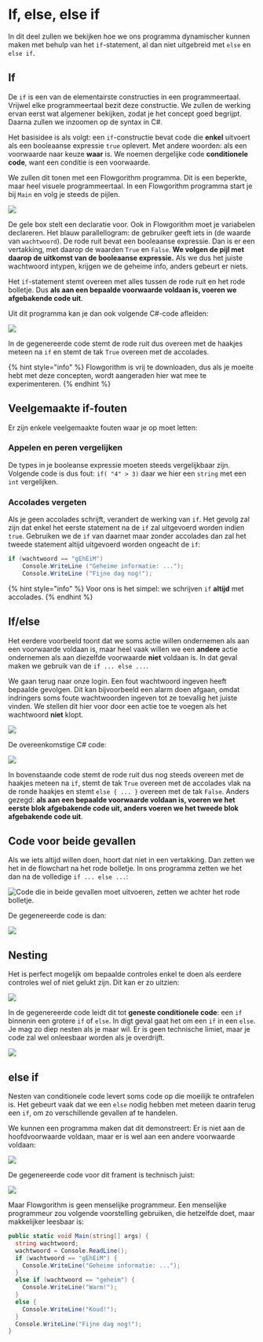 # If, else, else if

In dit deel zullen we bekijken hoe we ons programma dynamischer kunnen maken met behulp van het `if`-statement, al dan niet uitgebreid met `else` en `else if`.

## If

De `if` is een van de elementairste constructies in een programmeertaal. Vrijwel elke programmeertaal bezit deze constructie. We zullen de werking ervan eerst wat algemener bekijken, zodat je het concept goed begrijpt. Daarna zullen we inzoomen op de syntax in C#.

Het basisidee is als volgt: een `if`-constructie bevat code die **enkel** uitvoert als een booleaanse expressie `true` oplevert. Met andere woorden: als een voorwaarde naar keuze **waar** is. We noemen dergelijke code **conditionele code**, want een conditie is een voorwaarde.

We zullen dit tonen met een Flowgorithm programma. Dit is een beperkte, maar heel visuele programmeertaal. In een Flowgorithm programma start je bij `Main` en volg je steeds de pijlen.

![](<../../.gitbook/assets/Screenshot from 2021-10-11 13-41-12.png>)

De gele box stelt een declaratie voor. Ook in Flowgorithm moet je variabelen declareren. Het blauw parallellogram: de gebruiker geeft iets in (de waarde van `wachtwoord`). De rode ruit bevat een booleaanse expressie. Dan is er een vertakking, met daarop de waarden `True` en `False`. **We volgen de pijl met daarop de uitkomst van de booleaanse expressie.** Als we dus het juiste wachtwoord intypen, krijgen we de geheime info, anders gebeurt er niets.

Het `if`-statement stemt overeen met alles tussen de rode ruit en het rode bolletje. Dus **als aan een bepaalde voorwaarde voldaan is, voeren we afgebakende code uit**.

Uit dit programma kan je dan ook volgende C#-code afleiden:

![](<../../.gitbook/assets/Screenshot from 2021-10-11 13-41-57.png>)

In de gegenereerde code stemt de rode ruit dus overeen met de haakjes meteen na `if` en stemt de tak `True` overeen met de accolades.

{% hint style="info" %}
Flowgorithm is vrij te downloaden, dus als je moeite hebt met deze concepten, wordt aangeraden hier wat mee te experimenteren.
{% endhint %}

## Veelgemaakte if-fouten

Er zijn enkele veelgemaakte fouten waar je op moet letten:

### Appelen en peren vergelijken

De types in je booleanse expressie moeten steeds vergelijkbaar zijn. Volgende code is dus fout: `if( "4" > 3)` daar we hier een `string` met een `int` vergelijken.

### Accolades vergeten

Als je geen accolades schrijft, verandert de werking van `if`. Het gevolg zal zijn dat enkel het eerste statement na de `if` zal uitgevoerd worden indien `true`. Gebruiken we de `if` van daarnet maar zonder accolades dan zal het tweede statement altijd uitgevoerd worden ongeacht de `if`:

```csharp
if (wachtwoord == "gEhEiM")
    Console.WriteLine ("Geheime informatie: ...");
    Console.WriteLine ("Fijne dag nog!");
```

{% hint style="info" %}
Voor ons is het simpel: we schrijven `if` **altijd** met accolades.
{% endhint %}

## If/else

Het eerdere voorbeeld toont dat we soms actie willen ondernemen als aan een voorwaarde voldaan is, maar heel vaak willen we een **andere** actie ondernemen als aan diezelfde voorwaarde **niet** voldaan is. In dat geval maken we gebruik van de `if ... else ...`.

We gaan terug naar onze login. Een fout wachtwoord ingeven heeft bepaalde gevolgen. Dit kan bijvoorbeeld een alarm doen afgaan, omdat indringers soms foute wachtwoorden ingeven tot ze toevallig het juiste vinden. We stellen dit hier voor door een actie toe te voegen als het wachtwoord **niet** klopt.

![](<../../.gitbook/assets/Screenshot from 2021-10-11 13-43-49.png>)

De overeenkomstige C# code:

![](<../../.gitbook/assets/Screenshot from 2021-10-11 13-44-53.png>)

In bovenstaande code stemt de rode ruit dus nog steeds overeen met de haakjes meteen na `if`, stemt de tak `True` overeen met de accolades vlak na de ronde haakjes en stemt `else { ... }` overeen met de tak `False`. Anders gezegd: **als aan een bepaalde voorwaarde voldaan is, voeren we het eerste blok afgebakende code uit, anders voeren we het tweede blok afgebakende code uit**.

## Code voor beide gevallen

Als we iets altijd willen doen, hoort dat niet in een vertakking. Dan zetten we het in de flowchart na het rode bolletje. In ons programma zetten we het dan na de volledige `if ... else ...`:

![Code die in beide gevallen moet uitvoeren, zetten we achter het rode bolletje.](<../../.gitbook/assets/Screenshot from 2021-10-11 13-46-22.png>)

De gegenereerde code is dan:

![](<../../.gitbook/assets/Screenshot from 2021-10-11 13-47-33 (1).png>)

## Nesting

Het is perfect mogelijk om bepaalde controles enkel te doen als eerdere controles wel of niet gelukt zijn. Dit kan er zo uitzien:

![](<../../.gitbook/assets/Screenshot from 2021-10-11 13-50-00.png>)

In de gegenereerde code leidt dit tot **geneste conditionele code**: een `if` binnenin een grotere `if` of `else`. In digt geval gaat het om een `if` in een `else`. Je mag zo diep nesten als je maar wil. Er is geen technische limiet, maar je code zal wel onleesbaar worden als je overdrijft.

![](<../../.gitbook/assets/Screenshot from 2021-10-11 13-50-31.png>)

## else if

Nesten van conditionele code levert soms code op die moeilijk te ontrafelen is. Het gebeurt vaak dat we een `else` nodig hebben met meteen daarin terug een `if`, om zo verschillende gevallen af te handelen.

We kunnen een programma maken dat dit demonstreert: Er is niet aan de hoofdvoorwaarde voldaan, maar er is wel aan een andere voorwaarde voldaan:

![](<../../.gitbook/assets/Screenshot from 2021-10-11 13-52-55.png>)

De gegenereerde code voor dit frament is technisch juist:

![](<../../.gitbook/assets/Screenshot from 2021-10-11 13-54-52.png>)

Maar Flowgorithm is geen menselijke programmeur. Een menselijke programmeur zou volgende voorstelling gebruiken, die hetzelfde doet, maar makkelijker leesbaar is:

```csharp
public static void Main(string[] args) {
  string wachtwoord;
  wachtwoord = Console.ReadLine();
  if (wachtwoord == "gEhEiM") {
    Console.WriteLine("Geheime informatie: ...");
  }
  else if (wachtwoord == "geheim") {
    Console.WriteLine("Warm!");
  }
  else {
    Console.WriteLine("Koud!");
  }
  Console.WriteLine("Fijne dag nog!");
}
```
